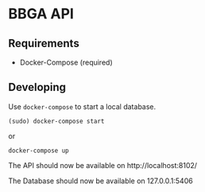 
BBGA API
========


Requirements
------------

* Docker-Compose (required)


Developing
----------

Use `docker-compose` to start a local database.

	(sudo) docker-compose start

or

	docker-compose up


The API should now be available on http://localhost:8102/

The Database should now be available on 127.0.0.1:5406
